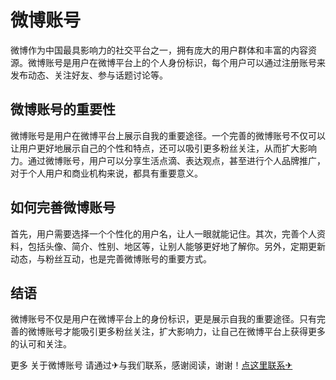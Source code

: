 # 微博账号

微博作为中国最具影响力的社交平台之一，拥有庞大的用户群体和丰富的内容资源。微博账号是用户在微博平台上的个人身份标识，每个用户可以通过注册账号来发布动态、关注好友、参与话题讨论等。

## 微博账号的重要性
微博账号是用户在微博平台上展示自我的重要途径。一个完善的微博账号不仅可以让用户更好地展示自己的个性和特点，还可以吸引更多粉丝关注，从而扩大影响力。通过微博账号，用户可以分享生活点滴、表达观点，甚至进行个人品牌推广，对于个人用户和商业机构来说，都具有重要意义。

## 如何完善微博账号
首先，用户需要选择一个个性化的用户名，让人一眼就能记住。其次，完善个人资料，包括头像、简介、性别、地区等，让别人能够更好地了解你。另外，定期更新动态，与粉丝互动，也是完善微博账号的重要方式。

## 结语
微博账号不仅是用户在微博平台上的身份标识，更是展示自我的重要途径。只有完善的微博账号才能吸引更多粉丝关注，扩大影响力，让自己在微博平台上获得更多的认可和关注。

更多 关于微博账号 请通过✈与我们联系，感谢阅读，谢谢！[点这里联系✈](https://t.me/gngwzh)